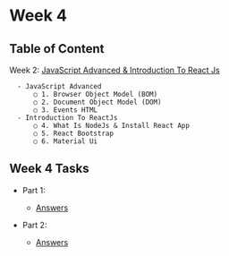 # Week 4

## Table of Content
  
  Week 2: [JavaScript Advanced & Introduction To React Js]()
  
      - JavaScript Advanced
          ○ 1. Browser Object Model (BOM)
          ○ 2. Document Object Model (DOM)
          ○ 3. Events HTML
      - Introduction To ReactJs
          ○ 4. What Is NodeJs & Install React App
          ○ 5. React Bootstrap
          ○ 6. Material Ui


## Week 4 Tasks

  - Part 1:
    - [Answers]()
      
  - Part 2:
    - [Answers](https://github.com/x39OME/Ustudy-Application-Development-Camp/tree/main/Week%204/Part%202/Assessment%20Task%204%20Part%202)

